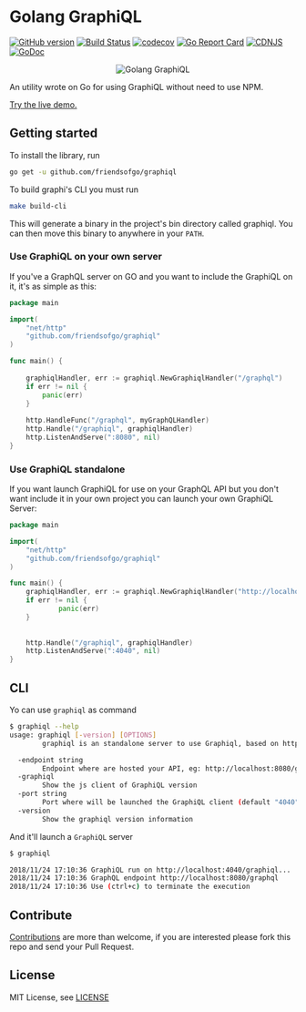 # Golang GraphiQL
[![GitHub version](https://badge.fury.io/gh/friendsofgo%2Fgraphiql.svg)](https://badge.fury.io/gh/friendsofgo%2Fgraphiql)
[![Build Status](https://travis-ci.org/friendsofgo/graphiql.svg?branch=master)](https://travis-ci.org/friendsofgo/graphiql)
[![codecov](https://codecov.io/gh/friendsofgo/graphiql/branch/master/graph/badge.svg)](https://codecov.io/gh/friendsofgo/graphiql)
[![Go Report Card](https://goreportcard.com/badge/github.com/friendsofgo/graphiql)](https://goreportcard.com/report/github.com/friendsofgo/graphiql)
[![CDNJS](https://img.shields.io/cdnjs/v/graphiql.svg)](https://cdnjs.com/libraries/graphiql)
[![GoDoc](https://godoc.org/graphql.co/graphql?status.svg)](https://godoc.org/github.com/friendsofgo/graphiql)

<p align="center">
  <img src="http://bit.ly/2zjRTXF" alt="Golang GraphiQL"/>
</p>

An utility wrote on Go for using GraphiQL without need to use NPM.

[Try the live demo.](http://graphql.org/swapi-graphql)

## Getting started
To install the library, run

```bash
go get -u github.com/friendsofgo/graphiql
``` 

To build graphi's CLI you must run
```bash
make build-cli
```
This will generate a binary in the project's bin directory called graphiql. You can then move this binary to anywhere in your `PATH`.

### Use GraphiQL on your own server
If you've a GraphQL server on GO and you want to include the GraphiQL
on it, it's as simple as this:

```go
package main

import(
	"net/http"
	"github.com/friendsofgo/graphiql"
)

func main() {
	
	graphiqlHandler, err := graphiql.NewGraphiqlHandler("/graphql")
	if err != nil {
		panic(err)
	}
	
	http.HandleFunc("/graphql", myGraphQLHandler)
	http.Handle("/graphiql", graphiqlHandler)
	http.ListenAndServe(":8080", nil)
}
```

### Use GraphiQL standalone
If you want launch GraphiQL for use on your GraphQL API but you don't want
include it in your own project you can launch your own GraphiQL Server:

```go
package main

import(
	"net/http"
	"github.com/friendsofgo/graphiql"
)

func main() {
	graphiqlHandler, err := graphiql.NewGraphiqlHandler("http://localhost:8080/graphql")
	if err != nil {
    		panic(err)
	}
    	
	
	http.Handle("/graphiql", graphiqlHandler)
	http.ListenAndServe(":4040", nil)
}
```

## CLI
Yo can use `graphiql` as command
```bash
$ graphiql --help
usage: graphiql [-version] [OPTIONS]
        graphiql is an standalone server to use Graphiql, based on https://github.com/graphql/graphiql

  -endpoint string
        Endpoint where are hosted your API, eg: http://localhost:8080/graphql (default "http://localhost:8080/graphql")
  -graphiql
        Show the js client of GraphiQL version
  -port string
        Port where will be launched the GraphiQL client (default "4040")
  -version
        Show the graphiql version information
```

And it'll launch a `GraphiQL` server
```bash
$ graphiql

2018/11/24 17:10:36 GraphiQL run on http://localhost:4040/graphiql...
2018/11/24 17:10:36 GraphQL endpoint http://localhost:8080/graphql
2018/11/24 17:10:36 Use (ctrl+c) to terminate the execution
```

## Contribute
[Contributions](https://github.com/friendsofgo/graphiql/issues?q=is%3Aissue+is%3Aopen) are more than welcome, if you are interested please fork this repo and send your Pull Request.

## License
MIT License, see [LICENSE](https://github.com/friendsofgo/graphiql/blob/master/LICENSE)